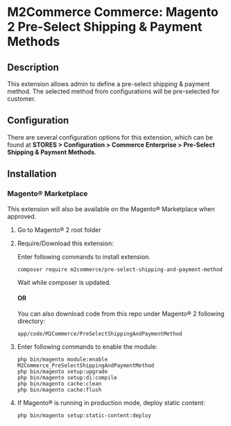# M2Commerce Commerce: Magento 2 Pre-Select Shipping &amp; Payment Methods

## Description
This extension allows admin to define a pre-select shipping &amp; payment method.
The selected method from configurations will be pre-selected for customer.

## Configuration

There are several configuration options for this extension, which can be found at **STORES > Configuration > Commerce Enterprise > Pre-Select Shipping &amp; Payment Methods**.

## Installation
### Magento® Marketplace

This extension will also be available on the Magento® Marketplace when approved.

1. Go to Magento® 2 root folder
2. Require/Download this extension:

   Enter following commands to install extension.

   ```
   composer require m2commerce/pre-select-shipping-and-payment-method
   ```

   Wait while composer is updated.

   #### OR

   You can also download code from this repo under Magento® 2 following directory:

    ```
    app/code/M2Commerce/PreSelectShippingAndPaymentMethod
    ```    

3. Enter following commands to enable the module:

   ```
   php bin/magento module:enable M2Commerce_PreSelectShippingAndPaymentMethod
   php bin/magento setup:upgrade
   php bin/magento setup:di:compile
   php bin/magento cache:clean
   php bin/magento cache:flush
   ```

4. If Magento® is running in production mode, deploy static content:

   ```
   php bin/magento setup:static-content:deploy
   ```
   
